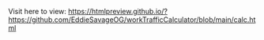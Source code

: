  Visit here to view: https://htmlpreview.github.io/?https://github.com/EddieSavageOG/workTrafficCalculator/blob/main/calc.html
